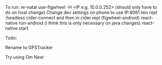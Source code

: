 To run:
re-natal use-figwheel -H <IP e.g. 10.0.0.252> (should only have to do on host change)
Change dev settings on phone to use IP:8081
lein repl :headless
cider-connect and then in cider repl (figwheel-android)
react-native run-android (i think this is only necessary on java changes)
react-native start

Todo:

Rename to GPSTracker

Try using Om Next
